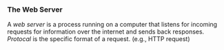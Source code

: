 ### The Web Server
A _web server_ is a process running on a computer that listens for incoming requests for information over the internet and sends back responses. 
_Protocal_ is the specific format of a request. (e.g., HTTP request)  
 

<!--stackedit_data:
eyJoaXN0b3J5IjpbMTE0ODI1MDYwNCwtMTYxNDI0OTEzNywxOT
IxNzkxODcsLTIwODg3NDY2MTJdfQ==
-->